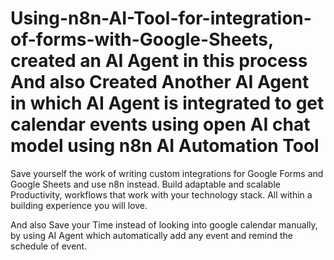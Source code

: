 # Using-n8n-AI-Tool-for-integration-of-forms-with-Google-Sheets, created an AI Agent in this process And also Created Another AI Agent in which AI Agent is integrated to get calendar events using open AI chat model using n8n AI Automation Tool

Save yourself the work of writing custom integrations for Google Forms and Google Sheets and use n8n instead. Build adaptable and scalable Productivity, workflows that work with your technology stack. All within a building experience you will love.

And also Save your Time instead of looking into google calendar manually, by using AI Agent which automatically add any event and remind the schedule of event.

